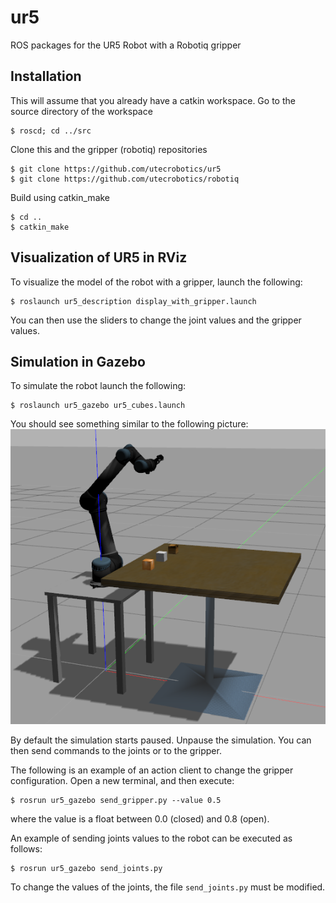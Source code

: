 ur5
===

ROS packages for the UR5 Robot with a Robotiq gripper

## Installation

This will assume that you already have a catkin workspace. Go to the source directory of the workspace
  ```
  $ roscd; cd ../src
  ```
Clone this and the gripper (robotiq) repositories
  ```
  $ git clone https://github.com/utecrobotics/ur5
  $ git clone https://github.com/utecrobotics/robotiq
  ```
Build using catkin_make
  ```
  $ cd ..
  $ catkin_make
  ```

## Visualization of UR5 in RViz

To visualize the model of the robot with a gripper, launch the following:
  ```
  $ roslaunch ur5_description display_with_gripper.launch
  ```
You can then use the sliders to change the joint values and the gripper values.

## Simulation in Gazebo

To simulate the robot launch the following:
  ```
  $ roslaunch ur5_gazebo ur5_cubes.launch
  ```
You should see something similar to the following picture:
![Image of UR5](ur5_images/ur5_cubes.png)

By default the simulation starts paused. Unpause the simulation. You can then send commands to the
joints or to the gripper.

The following is an example of an action client to change the gripper configuration. Open a new
terminal, and then execute:
  ```
  $ rosrun ur5_gazebo send_gripper.py --value 0.5
  ```
where the value is a float between 0.0 (closed) and 0.8 (open).

An example of sending joints values to the robot can be executed as follows:
  ```
  $ rosrun ur5_gazebo send_joints.py
  ```
To change the values of the joints, the file `send_joints.py` must be modified.
